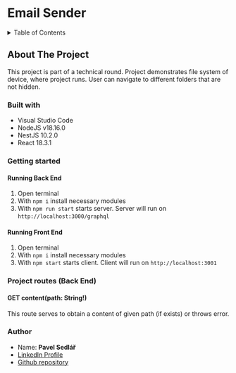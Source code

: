 # Email Sender

<details>
  <summary>Table of Contents</summary>
  <ol>
    <li>
      <a href="#about-the-project">About The Project</a>
      <ul>
        <li><a href="#built-with">Built With</a></li>
      </ul>
    </li>
    <li>
      <a href="#getting-started">Getting Started</a>
      <ul>
        <li><a href="#running-back-end">Running Back End</a></li>
        <li><a href="#running-front-end">Running Front End</a></li>
      </ul>
    </li>
    <li><a href="#author">Author</a></li>
  </ol>
</details>

## About The Project

This project is part of a technical round. Project demonstrates file system of device, where project runs. User can navigate to different folders that are not hidden.

### Built with

- Visual Studio Code
- NodeJS v18.16.0
- NestJS 10.2.0
- React 18.3.1

### Getting started

#### Running Back End

1. Open terminal
2. With `npm i` install necessary modules
3. With `npm run start` starts server. Server will run on `http://localhost:3000/graphql`

#### Running Front End

1. Open terminal
2. With `npm i` install necessary modules
3. With `npm start` starts client. Client will run on `http://localhost:3001`

### Project routes (Back End)

#### GET content(path: String!)

This route serves to obtain a content of given path (if exists) or throws error.


### Author

- Name: **Pavel Sedlář**
- <a href="https://www.linkedin.com/in/pavel-sedl%C3%A1%C5%99-574039117/">LinkedIn Profile</a>
- <a href="https://github.com/pauwelcz/file_system">Github repository</a>